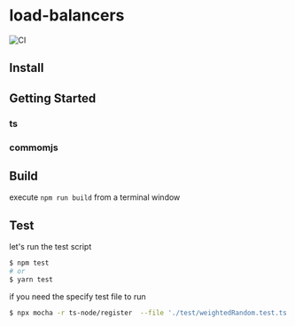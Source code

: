# load-balancers 
![CI](https://github.com/xu8511831/load-balancers/workflows/CI/badge.svg)

## Install


## Getting Started

### ts

### commomjs

## Build

execute `npm run build` from a terminal window

## Test

let's run the test script

```bash
$ npm test
# or
$ yarn test
```

if you need the specify test file to run

```bash
$ npx mocha -r ts-node/register  --file './test/weightedRandom.test.ts'
```